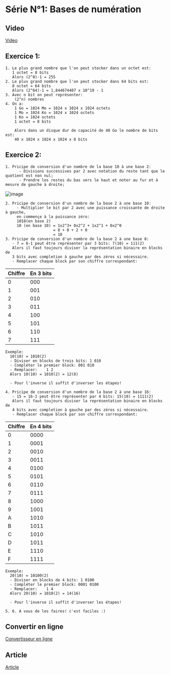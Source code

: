 # Série N°1: Bases de numération
## Video
[Video](https://www.youtube.com/watch?v=Yf9HC8CbblI)
## Exercice 1:
```
1. Le plus grand nombre que l'on peut stocker dans un octet est: 
   1 octet = 8 bits
   Alors (2^8)-1 = 255
2. Le plus grand nombre que l'on peut stocker dans 64 bits est: 
   8 octet = 64 bits
   Alors (2^64)-1 = 1,844674407 x 10^19 - 1
3. Avec n bit on peut représenter:
    (2^n) nombres
4. On a:
    1 Go = 1024 Mo = 1024 x 1024 x 1024 octets
    1 Mo = 1024 Ko = 1024 x 1024 octets
    1 Ko = 1024 octets
    1 octet = 8 bits
    
    Alors dans un disque dur de capacité de 40 Go le nombre de bits est:
    40 x 1024 x 1024 x 1024 x 8 bits
```

## Exercice 2:
```
1. Pricipe de conversion d'un nombre de la base 10 à une base 2:
      - Divisions successives par 2 avec notation du reste tant que le quotient est non nul;
      - Prendre les restes du bas vers le haut et noter au fur et à mesure de gauche à droite;
```
![image](https://github.com/DgrinderHZ/MIP/blob/master/Bases%20de%20num%C3%A9ration/10%20to%202.jpg)
```
2. Pricipe de conversion d'un nombre de la base 2 à une base 10:
     - Multiplier le bit par 2 avec une puissance croissante de droite à gauche,
     en commençe à la puissance zéro:
     1010(en base 2)
     10 (en base 10) = 1x2^3+ 0x2^2 + 1x2^1 + 0x2^0 
                     = 8 + 0 + 2 + 0
                     = 10
3. Pricipe de conversion d'un nombre de la base 2 à une base 8:
   - 7 = 8-1 peut être représenter par 3 bits: 7(10) = 111(2)
   Alors il faut toujours diviser la représentation binaire en blocks de
   3 bits avec completion à gauche par des zéros si nécessaire.
   - Remplacer chaque block par son chiffre correspondant:
```
   Chiffre | En 3 bits
   ------------ | -------------
0 | 000
1 | 001
2 | 010
3 | 011
4 | 100
5 | 101
6 | 110
7 | 111
```
Exemple: 
  10(10) = 1010(2)
  - Diviser en blocks de trois bits: 1 010
  - Compléter le premier block: 001 010
  - Remplacer:    1 2
  Alors 10(10) = 1010(2) = 12(8)
  
  - Pour l'inverse il suffit d'inverser les étapes!
  
4. Pricipe de conversion d'un nombre de la base 2 à une base 16:
   - 15 = 16-1 peut être représenter par 4 bits: 15(10) = 1111(2)
   Alors il faut toujours diviser la représentation binaire en blocks de
   4 bits avec completion à gauche par des zéros si nécessaire.
   - Remplacer chaque block par son chiffre correspondant:
```
   Chiffre | En 4 bits
   ------------ | -------------
0 | 0000
1 | 0001
2 | 0010
3 | 0011
4 | 0100
5 | 0101
6 | 0110
7 | 0111
8 | 1000
9 | 1001
A | 1010
B | 1011
C | 1010
D | 1011
E | 1110
F | 1111
```
Exemple: 
  20(10) = 10100(2)
  - Diviser en blocks de 4 bits: 1 0100
  - Compléter le premier block: 0001 0100
  - Remplacer:    1 4
  Alors 20(10) = 1010(2) = 14(16)
  
  - Pour l'inverse il suffit d'inverser les étapes!
  
5. 6. A vous de les faires! c'est faciles :)
```
## Convertir en ligne
[Convertisseur en ligne](http://www.aly-abbara.com/utilitaires/convertisseur/convertisseur_chiffres.html)
## Article
[Article](https://www.positron-libre.com/cours/electronique/systeme-numeration/conversion-decimal-binaire-hexadecimal.php)
